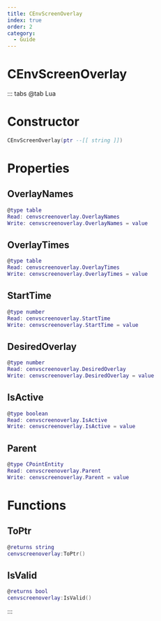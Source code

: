 ```yaml
---
title: CEnvScreenOverlay
index: true
order: 2
category:
  - Guide
---
```


# CEnvScreenOverlay

::: tabs
@tab Lua
# Constructor
```lua
CEnvScreenOverlay(ptr --[[ string ]])
```
# Properties
## OverlayNames 
```lua
@type table
Read: cenvscreenoverlay.OverlayNames
Write: cenvscreenoverlay.OverlayNames = value
```
## OverlayTimes 
```lua
@type table
Read: cenvscreenoverlay.OverlayTimes
Write: cenvscreenoverlay.OverlayTimes = value
```
## StartTime 
```lua
@type number
Read: cenvscreenoverlay.StartTime
Write: cenvscreenoverlay.StartTime = value
```
## DesiredOverlay 
```lua
@type number
Read: cenvscreenoverlay.DesiredOverlay
Write: cenvscreenoverlay.DesiredOverlay = value
```
## IsActive 
```lua
@type boolean
Read: cenvscreenoverlay.IsActive
Write: cenvscreenoverlay.IsActive = value
```
## Parent 
```lua
@type CPointEntity
Read: cenvscreenoverlay.Parent
Write: cenvscreenoverlay.Parent = value
```
# Functions
## ToPtr
```lua
@returns string
cenvscreenoverlay:ToPtr()
```
## IsValid
```lua
@returns bool
cenvscreenoverlay:IsValid()
```

:::